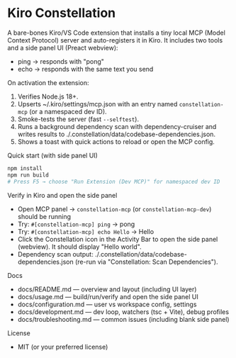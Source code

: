 # Kiro Constellation

A bare-bones Kiro/VS Code extension that installs a tiny local MCP (Model Context Protocol) server and auto-registers it in Kiro. It includes two tools and a side panel UI (Preact webview):

- ping → responds with "pong"
- echo → responds with the same text you send

On activation the extension:
1. Verifies Node.js 18+.
2. Upserts ~/.kiro/settings/mcp.json with an entry named `constellation-mcp` (or a namespaced dev ID).
3. Smoke-tests the server (fast `--selftest`).
4. Runs a background dependency scan with dependency-cruiser and writes results to ./.constellation/data/codebase-dependencies.json.
5. Shows a toast with quick actions to reload or open the MCP config.

Quick start (with side panel UI)

```bash
npm install
npm run build
# Press F5 → choose "Run Extension (Dev MCP)" for namespaced dev ID
```

Verify in Kiro and open the side panel
- Open MCP panel → `constellation-mcp` (or `constellation-mcp-dev`) should be running
- Try: `#[constellation-mcp] ping` → pong
- Try: `#[constellation-mcp] echo Hello` → Hello
- Click the Constellation icon in the Activity Bar to open the side panel (webview). It should display "Hello world".
- Dependency scan output: ./.constellation/data/codebase-dependencies.json (re-run via "Constellation: Scan Dependencies").

Docs
- docs/README.md — overview and layout (including UI layer)
- docs/usage.md — build/run/verify and open the side panel UI
- docs/configuration.md — user vs workspace config, settings
- docs/development.md — dev loop, watchers (tsc + Vite), debug profiles
- docs/troubleshooting.md — common issues (including blank side panel)

License
- MIT (or your preferred license)
